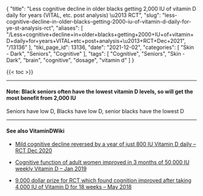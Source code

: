 {
    "title": "Less cognitive decline in older blacks getting 2,000 IU of vitamin D daily for years (VITAL, etc. post analysis) \u2013 RCT",
    "slug": "less-cognitive-decline-in-older-blacks-getting-2000-iu-of-vitamin-d-daily-for-ye-st-analysis-rct",
    "aliases": [
        "/Less+cognitive+decline+in+older+blacks+getting+2000+IU+of+vitamin+D+daily+for+years+VITAL+etc+post+analysis+\u2013+RCT+Dec+2021",
        "/13136"
    ],
    "tiki_page_id": 13136,
    "date": "2021-12-02",
    "categories": [
        "Skin - Dark",
        "Seniors",
        "Cognitive"
    ],
    "tags": [
        "Cognitive",
        "Seniors",
        "Skin - Dark",
        "brain",
        "cognitive",
        "dosage",
        "vitamin d"
    ]
}


{{< toc >}}

---

#### Note: Black seniors often have the lowest vitamin D levels, so will get the most benefit from 2,000 IU  
 Seniors have low D, Blacks have low D, senior blacks have the lowest D

---

#### See also VitaminDWiki

* [Mild cognitive decline reversed by a year of just 800 IU Vitamin D daily – RCT Dec 2020](/posts/mild-cognitive-decline-reversed-by-a-year-of-just-800-iu-vitamin-d-daily-rct)

* [Cognitive function of adult women improved in 3 months of 50,000 IU weekly Vitamin D – Jan 2019](/posts/cognitive-function-of-adult-women-improved-in-3-months-of-50000-iu-weekly-vitamin-d)

* [9,000 dollar prize for RCT which found cognition improved after taking 4,000 IU of Vitamin D for 18 weeks – May 2018](/posts/9000-dollar-prize-for-rct-which-found-cognition-improved-after-taking-4000-iu-of--d-for-18-weeks)